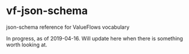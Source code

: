 # vf-json-schema
json-schema reference for ValueFlows vocabulary

In progress, as of 2019-04-16.  Will update here when there is something worth looking at.
